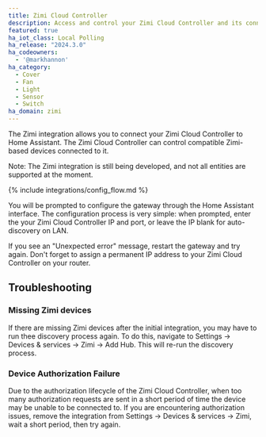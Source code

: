 ```yaml
---
title: Zimi Cloud Controller
description: Access and control your Zimi Cloud Controller and its connected Zimi-based devices.
featured: true
ha_iot_class: Local Polling
ha_release: "2024.3.0"
ha_codeowners:
  - '@markhannon'
ha_category:
  - Cover
  - Fan
  - Light
  - Sensor
  - Switch
ha_domain: zimi
---
```


The Zimi integration allows you to connect your Zimi Cloud Controller to Home Assistant. The Zimi Cloud Controller can control compatible Zimi-based devices connected to it.

Note: The Zimi integration is still being developed, and not all entities are supported at the moment.

{% include integrations/config_flow.md %}

You will be prompted to configure the gateway through the Home Assistant interface. The configuration process is very simple: when prompted, enter the your Zimi Cloud Controller IP and port, or leave the IP blank for auto-discovery on LAN.

<div class='note'>
If you see an "Unexpected error" message, restart the gateway and try again. Don't forget to assign a permanent IP address to your Zimi Cloud Controller on your router.
</div>


## Troubleshooting

### Missing Zimi devices

If there are missing Zimi devices after the initial integration, you may have to run thee discovery process again. To do this, navigate to Settings ->
Devices & services -> Zimi -> Add Hub. This will re-run the discovery process.

### Device Authorization Failure

Due to the authorization lifecycle of the Zimi Cloud Controller, when too many authorization requests are sent in a short period of time the device may
be unable to be connected to. If you are encountering authorization issues, remove the integration from Settings -> Devices & services -> Zimi, wait a short period, then try again.
